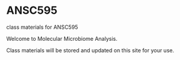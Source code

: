 # ANSC595
class materials for ANSC595

Welcome to Molecular Microbiome Analysis.

Class materials will be stored and updated on this site for your use.
